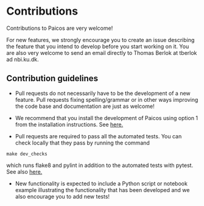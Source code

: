 # Contributions

Contributions to Paicos are very welcome! 

For new features, we strongly encourage you to create an issue describing the feature that you intend to develop before you start working on it. You are also very welcome to send an email directly to Thomas Berlok at tberlok ad nbi.ku.dk.


## Contribution guidelines

- Pull requests do not necessarily have to be the development of a new feature. Pull requests fixing spelling/grammar or in other ways improving the code base and documentation are just as welcome!

- We recommend that you install the development of Paicos using option 1    from the installation instructions. See [here.](https://paicos.readthedocs.io/en/latest/installation.html#option-1-compile-the-code-and-add-its-path-to-your-pythonpath)


- Pull requests are required to pass all the automated tests. You can check locally that they pass by running the command
```
make dev_checks
```
which runs flake8 and pylint in addition to the automated tests with pytest.
See also [here.](https://paicos.readthedocs.io/en/latest/tests.html)

- New functionality is expected to include a Python script or notebook example illustrating the functionality that has been developed and
we also encourage you to add new tests!
